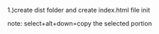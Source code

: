 1.)create  dist folder and create index.html file init

note:
select+alt+down=copy the selected portion 